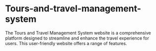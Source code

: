 # Tours-and-travel-management-system
The Tours and Travel Management System website is a comprehensive platform designed to streamline and enhance the travel experience for users. This user-friendly website offers a range of features.
